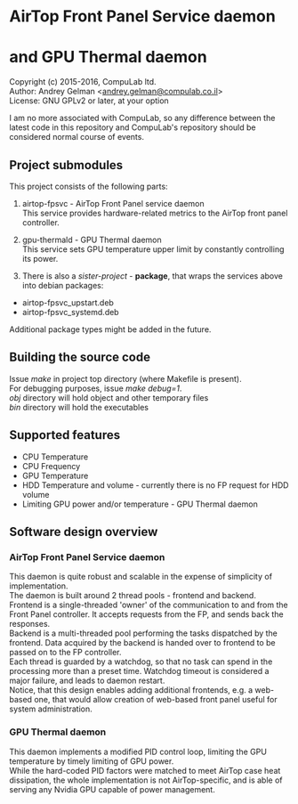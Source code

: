 # AirTop Front Panel Service daemon
# and GPU Thermal daemon

Copyright (c) 2015-2016, CompuLab ltd.  
Author: Andrey Gelman <<andrey.gelman@compulab.co.il>>  
License: GNU GPLv2 or later, at your option  

I am no more associated with CompuLab, so any difference between the latest code in this repository and CompuLab's repository should be considered normal course of events.

## Project submodules
This project consists of the following parts:
1. airtop-fpsvc - AirTop Front Panel service daemon  
    This service provides hardware-related metrics to the AirTop front panel
    controller.

1. gpu-thermald - GPU Thermal daemon  
    This service sets GPU temperature upper limit by constantly controlling
    its power.

1. There is also a *sister-project* - **package**, that wraps the services above into
debian packages:  
- airtop-fpsvc_upstart.deb
- airtop-fpsvc_systemd.deb

Additional package types might be added in the future.

## Building the source code
Issue *make* in project top directory (where Makefile is present).  
For debugging purposes, issue *make debug=1*.  
*obj* directory will hold object and other temporary files  
*bin* directory will hold the executables

## Supported features
- CPU Temperature
- CPU Frequency
- GPU Temperature
- HDD Temperature and volume - currently there is no FP request for HDD volume
- Limiting GPU power and/or temperature - GPU Thermal daemon

## Software design overview
### AirTop Front Panel Service daemon  
This daemon is quite robust and scalable in the expense of simplicity of
implementation.  
The daemon is built around 2 thread pools - frontend and backend.  
Frontend is a single-threaded 'owner' of the communication to and from the
Front Panel controller. It accepts requests from the FP, and sends back the
responses.  
Backend is a multi-threaded pool performing the tasks dispatched by the
frontend. Data acquired by the backend is handed over to frontend to be
passed on to the FP controller.  
Each thread is guarded by a watchdog, so that no task can spend in the
processing more than a preset time. Watchdog timeout is considered a major
failure, and leads to daemon restart.  
Notice, that this design enables adding additional frontends, e.g.
a web-based one, that would allow creation of web-based front panel useful
for system administration.
### GPU Thermal daemon
This daemon implements a modified PID control loop, limiting the GPU
temperature by timely limiting of GPU power.  
While the hard-coded PID factors were matched to meet AirTop case heat
dissipation, the whole implementation is not AirTop-specific, and is able of
serving any Nvidia GPU capable of power management.

